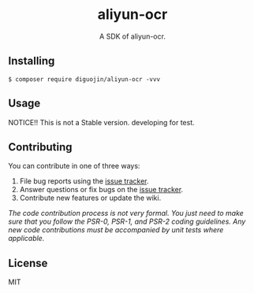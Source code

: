 <h1 align="center"> aliyun-ocr </h1>

<p align="center"> A SDK of aliyun-ocr.</p>


## Installing

```shell
$ composer require diguojin/aliyun-ocr -vvv
```

## Usage
NOTICE!!
This is not a Stable version.
developing for test.

## Contributing

You can contribute in one of three ways:

1. File bug reports using the [issue tracker](https://github.com/diguojin/live-huawei/issues).
2. Answer questions or fix bugs on the [issue tracker](https://github.com/diguojin/live-huawei/issues).
3. Contribute new features or update the wiki.

_The code contribution process is not very formal. You just need to make sure that you follow the PSR-0, PSR-1, and PSR-2 coding guidelines. Any new code contributions must be accompanied by unit tests where applicable._

## License

MIT